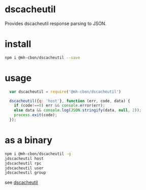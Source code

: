 # dscacheutil
Provides dscacheutil response parsing to JSON.

# install

```sh
npm i @mh-cbon/dscacheutil --save
```

# usage

```js
  var dscacheutil = require('@mh-cbon/dscacheutil')

  dscacheutil({q: 'host'}, function (err, code, data) {
    if (code!==0) err && console.error(err);
    else data && console.log(JSON.stringify(data, null, 2));
    process.exit(code);
  });
```

# as a binary

```sh
npm i @mh-cbon/dscacheutil -g
jdscacheutil host
jdscacheutil rpc
jdscacheutil user
jdscacheutil group
```

see [dscacheutil](http://ss64.com/osx/dscacheutil.html)
